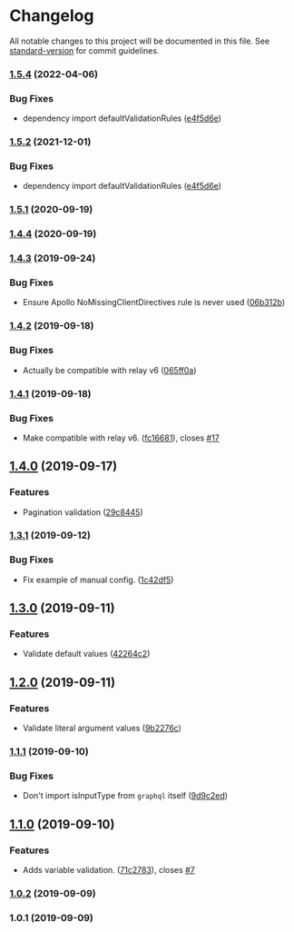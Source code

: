 # Changelog

All notable changes to this project will be documented in this file. See [standard-version](https://github.com/conventional-changelog/standard-version) for commit guidelines.

### [1.5.4](https://github.com/TrueCar/vscode-apollo-relay/compare/v1.5.1...v1.5.4) (2022-04-06)


### Bug Fixes

* dependency import defaultValidationRules ([e4f5d6e](https://github.com/TrueCar/vscode-apollo-relay/commit/e4f5d6eb00126a39c8d66965c0f144d436f50d11))

### [1.5.2](https://github.com/relay-tools/vscode-apollo-relay/compare/v1.5.1...v1.5.2) (2021-12-01)


### Bug Fixes

* dependency import defaultValidationRules ([e4f5d6e](https://github.com/relay-tools/vscode-apollo-relay/commit/e4f5d6eb00126a39c8d66965c0f144d436f50d11))

### [1.5.1](https://github.com/relay-tools/vscode-apollo-relay/compare/v1.4.4...v1.5.1) (2020-09-19)

### [1.4.4](https://github.com/relay-tools/vscode-apollo-relay/compare/v1.4.3...v1.4.4) (2020-09-19)

### [1.4.3](https://github.com/relay-tools/vscode-apollo-relay/compare/v1.4.2...v1.4.3) (2019-09-24)


### Bug Fixes

* Ensure Apollo NoMissingClientDirectives rule is never used ([06b312b](https://github.com/relay-tools/vscode-apollo-relay/commit/06b312b))

### [1.4.2](https://github.com/relay-tools/vscode-apollo-relay/compare/v1.4.1...v1.4.2) (2019-09-18)


### Bug Fixes

* Actually be compatible with relay v6 ([065ff0a](https://github.com/relay-tools/vscode-apollo-relay/commit/065ff0a))

### [1.4.1](https://github.com/relay-tools/vscode-apollo-relay/compare/v1.4.0...v1.4.1) (2019-09-18)


### Bug Fixes

* Make compatible with relay v6. ([fc16681](https://github.com/relay-tools/vscode-apollo-relay/commit/fc16681)), closes [#17](https://github.com/relay-tools/vscode-apollo-relay/issues/17)

## [1.4.0](https://github.com/relay-tools/vscode-apollo-relay/compare/v1.3.1...v1.4.0) (2019-09-17)


### Features

* Pagination validation ([29c8445](https://github.com/relay-tools/vscode-apollo-relay/commit/29c8445))

### [1.3.1](https://github.com/relay-tools/vscode-apollo-relay/compare/v1.3.0...v1.3.1) (2019-09-12)


### Bug Fixes

* Fix example of manual config. ([1c42df5](https://github.com/relay-tools/vscode-apollo-relay/commit/1c42df5))

## [1.3.0](https://github.com/relay-tools/vscode-apollo-relay/compare/v1.2.0...v1.3.0) (2019-09-11)


### Features

* Validate default values ([42264c2](https://github.com/relay-tools/vscode-apollo-relay/commit/42264c2))

## [1.2.0](https://github.com/relay-tools/vscode-apollo-relay/compare/v1.1.1...v1.2.0) (2019-09-11)


### Features

* Validate literal argument values ([9b2276c](https://github.com/relay-tools/vscode-apollo-relay/commit/9b2276c))

### [1.1.1](https://github.com/relay-tools/vscode-apollo-relay/compare/v1.1.0...v1.1.1) (2019-09-10)


### Bug Fixes

* Don't import isInputType from `graphql` itself ([9d9c2ed](https://github.com/relay-tools/vscode-apollo-relay/commit/9d9c2ed))

## [1.1.0](https://github.com/relay-tools/vscode-apollo-relay/compare/v1.0.2...v1.1.0) (2019-09-10)


### Features

* Adds variable validation. ([71c2783](https://github.com/relay-tools/vscode-apollo-relay/commit/71c2783)), closes [#7](https://github.com/relay-tools/vscode-apollo-relay/issues/7)

### [1.0.2](https://github.com/relay-tools/vscode-apollo-relay/compare/v1.0.1...v1.0.2) (2019-09-09)

### 1.0.1 (2019-09-09)
